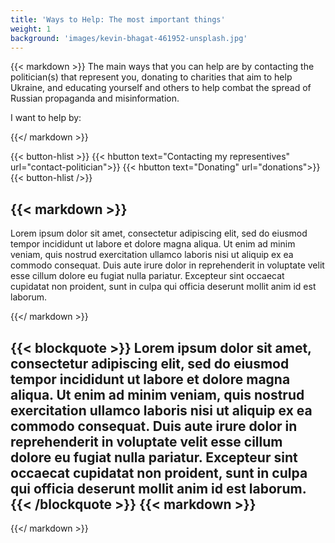 ```yaml
---
title: 'Ways to Help: The most important things'
weight: 1
background: 'images/kevin-bhagat-461952-unsplash.jpg'
---
```

{{< markdown >}}
The main ways that you can help are by contacting the politician(s) that represent you, donating to charities that aim to help Ukraine, and educating yourself and others to help combat the spread of Russian propaganda and misinformation.

I want to help by:


{{</ markdown >}}

{{< button-hlist >}}
{{< hbutton text="Contacting my representives" url="contact-politician">}}
{{< hbutton text="Donating" url="donations">}}
{{< button-hlist />}}

{{< markdown >}}
---

Lorem ipsum dolor sit amet, consectetur adipiscing elit, sed do eiusmod tempor incididunt ut labore et dolore magna aliqua. Ut enim ad minim veniam, quis nostrud exercitation ullamco laboris nisi ut aliquip ex ea commodo consequat. Duis aute irure dolor in reprehenderit in voluptate velit esse cillum dolore eu fugiat nulla pariatur. Excepteur sint occaecat cupidatat non proident, sunt in culpa qui officia deserunt mollit anim id est laborum.

{{</ markdown >}}

{{< blockquote >}}
Lorem ipsum dolor sit amet, consectetur adipiscing elit, sed do eiusmod tempor incididunt ut labore et dolore magna aliqua.
Ut enim ad minim veniam, quis nostrud exercitation ullamco laboris nisi ut aliquip ex ea commodo consequat. Duis aute irure dolor in reprehenderit in voluptate velit esse cillum dolore eu fugiat nulla pariatur. Excepteur sint occaecat cupidatat non proident, sunt in culpa qui officia deserunt mollit anim id est laborum.
{{< /blockquote >}}
{{< markdown >}}
---
{{</ markdown >}}



